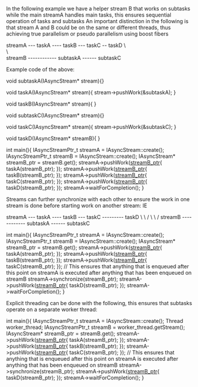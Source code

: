In the following example we have a helper stream B that works on subtasks while the main streamA handles main tasks, this ensures sequential operation of tasks and subtasks
An important distinction in the following is that stream A and B could be on the same or different threads, thus achieving true parallelism or pseudo parallelism using boost fibers

streamA --- taskA ---- taskB --- taskC -- taskD
                  \               \
                   \               \
streamB ------------ subtaskA ------ subtaskC

Example code of the above:

void subtaskA(IAsyncStream* stream){}

void taskA(IAsyncStream* stream){
  stream->pushWork(&subtaskA);
}

void taskB(IAsyncStream* stream){
}

void subtaskC(IAsyncStream* stream){}

void taskC(IAsyncStream* stream){
  stream->pushWork(&subtaskC);
}

void taskD(IAsyncStream* streamB){
}

int main(){
  IAsyncStreamPtr_t streamA = IAsyncStream::create();
  IAsyncStreamPtr_t streamB = IAsyncStream::create();
  IAsyncStream* streamB_ptr = streamB.get();
  streamA->pushWork([streamB_ptr](IAsyncStream*){ taskA(streamB_ptr); });
  streamA->pushWork([streamB_ptr](IAsyncStream*){ taskB(streamB_ptr); });
  streamA->pushWork([streamB_ptr](IAsyncStream*){ taskC(streamB_ptr); });
  streamA->pushWork([streamB_ptr](IAsyncStream*){ taskD(streamB_ptr); });
  streamA->waitForCompletion();
}

Streams can further synchronize with each other to ensure the work in one stream is done before starting work on another stream: IE

streamA --- taskA ---- taskB --- taskC --------- taskD
                  \               \            /
                   \               \          /
streamB ------------ subtaskA ------ subtaskC 

int main(){
  IAsyncStreamPtr_t streamA = IAsyncStream::create();
  IAsyncStreamPtr_t streamB = IAsyncStream::create();
  IAsyncStream* streamB_ptr = streamB.get();
  streamA->pushWork([streamB_ptr](IAsyncStream*){ taskA(streamB_ptr); });
  streamA->pushWork([streamB_ptr](IAsyncStream*){ taskB(streamB_ptr); });
  streamA->pushWork([streamB_ptr](IAsyncStream*){ taskC(streamB_ptr); });
  // This ensures that anything that is enqueued after this point on streamA is executed after anything that has been enqueued on streamB
  streamA->synchronize(streamB_ptr); 
  streamA->pushWork([streamB_ptr](IAsyncStream*){ taskD(streamB_ptr); });
  streamA->waitForCompletion();
}

Explicit threading can be done with the following, this ensures that subtasks operate on a separate worker thread:

int main(){
  IAsyncStreamPtr_t streamA = IAsyncStream::create();
  Thread worker_thread;
  IAsyncStreamPtr_t streamB = worker_thread.getStream();
  IAsyncStream* streamB_ptr = streamB.get();
  streamA->pushWork([streamB_ptr](IAsyncStream*){ taskA(streamB_ptr); });
  streamA->pushWork([streamB_ptr](IAsyncStream*){ taskB(streamB_ptr); });
  streamA->pushWork([streamB_ptr](IAsyncStream*){ taskC(streamB_ptr); });
  // This ensures that anything that is enqueued after this point on streamA is executed after anything that has been enqueued on streamB
  streamA->synchronize(streamB_ptr); 
  streamA->pushWork([streamB_ptr](IAsyncStream*){ taskD(streamB_ptr); });
  streamA->waitForCompletion();
}

